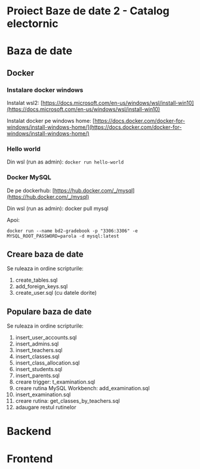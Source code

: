 # Proiect Baze de date 2 - Catalog electornic

# Baza de date

## Docker
### Instalare docker windows

Instalat wsl2: [https://docs.microsoft.com/en-us/windows/wsl/install-win10](https://docs.microsoft.com/en-us/windows/wsl/install-win10)

Instalat docker pe windows home: [https://docs.docker.com/docker-for-windows/install-windows-home/](https://docs.docker.com/docker-for-windows/install-windows-home/)

### Hello world

Din wsl (run as admin): `docker run hello-world`

### Docker MySQL

De pe dockerhub: [https://hub.docker.com/_/mysql](https://hub.docker.com/_/mysql)

Din wsl (run as admin): docker pull mysql

Apoi: 
```
docker run --name bd2-gradebook -p "3306:3306" -e MYSQL_ROOT_PASSWORD=parola -d mysql:latest
```

## Creare baza de date
Se ruleaza in ordine scripturile: 
1. create_tables.sql
2. add_foreign_keys.sql
3. create_user.sql (cu datele dorite)

## Populare baza de date
Se ruleaza in ordine scripturile: 
1. insert_user_accounts.sql
2. insert_admins.sql
3. insert_teachers.sql
4. insert_classes.sql
5. insert_class_allocation.sql
6. insert_students.sql
7. insert_parents.sql
8. creare trigger: t_examination.sql
9. creare rutina MySQL Workbench: add_examination.sql
10. insert_examination.sql
11. creare rutina: get_classes_by_teachers.sql
12. adaugare restul rutinelor 

# Backend 

# Frontend


 
